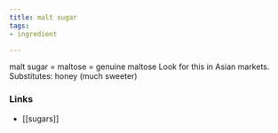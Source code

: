 ```yaml
---
title: malt sugar
tags:
- ingredient

---
```

malt sugar = maltose = genuine maltose Look for this in Asian markets. Substitutes: honey (much sweeter)

### Links

* [[sugars]]
